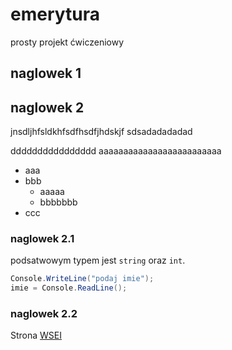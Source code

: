 # emerytura
prosty projekt ćwiczeniowy

## naglowek 1

## naglowek 2
jnsdljhfsldkhfsdfhsdfjhdskjf
sdsadadadadad

dddddddddddddddd
aaaaaaaaaaaaaaaaaaaaaaaaa

* aaa
* bbb
   * aaaaa
   * bbbbbbb
* ccc
### naglowek 2.1

podsatwowym typem jest `string` oraz `int`.

```csharp
Console.WriteLine("podaj imie");
imie = Console.ReadLine();
```

### naglowek 2.2

Strona [WSEI](http://wsei.edu.pl)
